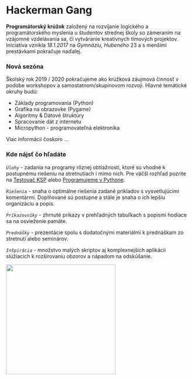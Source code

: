 # Hackerman Gang 
**Programátorský krúžok** založený na rozvíjanie logického a programátorského myslenia u študentov strednej školy so zámeraním na vzájomné vzdelávania sa, či vytváranie kreatívnych tímových projektov. Iniciatíva vznikla *18.1.2017* na *Gymnáziu, Hubeného* 23 a s menšími prestávkami pokračuje naďalej.

### Nová sezóna

Školský rok 2019 / 2020 pokračujeme ako krúžková záujmová činnosť v podobe workshopov a samostatnom/skupinovom rozvoji.  Hlavné temátické okruhy budú:

- Základy programovania (Python)
- Grafika na obrazovke (Pygame)
- Algoritmy & Dátové štruktúry
- Spracovanie dát z internetu
- Micropython - programovateľná elektronika

Viac informácii čoskoro ...


### Kde nájsť čo hľadáte
*`Úlohy`* - zadania na programy rôznej obtiažnosti, ktoré sú vhodné k postupnému riešeniu na stretnutiach i mimo nich. Pre väčší rozhľad pozrite na [Testovač KSP](https://testovac.ksp.sk) alebo [Programujeme v Pythone](http://python.input.sk/).

*`Riešenia`* - snaha o optimálne riešenia zadané príkladov s vysvetlujúcimi komentármi. Doplňované sú postupne a stále je snaha o ich lepšiu organizáciu a popis. 

*`Príkazovníky`* - zhrnuté príkazy v prehľadných tabuľkach s popismi hodiace sa na osvieženie pamäte.

*`Prednášky`* - prezentácie spolu s dodatočnými materiálmi k prednáškam zo stretnutí alebo seminárov.

*`Inšpirácia`* - množstvo malých skriptov aj komplexnejších aplikácii slúžiacich k rozširovaniu obzorov a nápadom na odskúšanie.

<img src="https://i.kym-cdn.com/entries/icons/original/000/021/807/4d7.png" width="300">